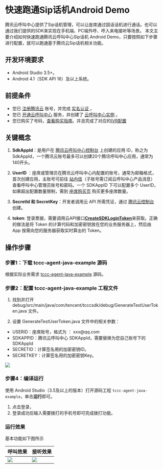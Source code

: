 # 快速跑通Sip话机Android Demo

  腾讯云呼叫中心提供了Sip话机管理，可以让座席通过固话话机进行通话。也可以通过我们提供的SDK来实现在手机端、PC端外呼、呼入来电接听等场景。
本文主要介绍如何快速跑通腾讯云呼叫中心Sip话机 Android Demo，只要按照如下步骤进行配置，就可以跑通基于腾讯云Sip话机相关功能。

## 开发环境要求

- Android Studio 3.5+。
- Android 4.1（SDK API 16）及以上系统。

## 前提条件

- 您已 [注册腾讯云](https://cloud.tencent.com/document/product/378/17985) 账号，并完成 [实名认证](https://cloud.tencent.com/document/product/378/3629) 。
- 您已 [开通云呼叫中心](https://cloud.tencent.com/document/product/679/48028#.E6.AD.A5.E9.AA.A41.EF.BC.9A.E5.87.86.E5.A4.87.E5.B7.A5.E4.BD.9C) 服务，并创建了 [云呼叫中心实例](https://cloud.tencent.com/document/product/679/48028#.E6.AD.A5.E9.AA.A42.EF.BC.9A.E5.88.9B.E5.BB.BA.E4.BA.91.E5.91.BC.E5.8F.AB.E4.B8.AD.E5.BF.83.E5.AE.9E.E4.BE.8B) 。
- 您已购买了号码，[查看购买指南](https://cloud.tencent.com/document/product/679/73526)。并且完成了对应的[IVR配置](https://cloud.tencent.com/document/product/679/73549)

## 关键概念

1. **SdkAppId**：是用户在 [腾讯云呼叫中心控制台](https://console.cloud.tencent.com/ccc) 上创建的应用 ID，称之为 SdkAppId，一个腾讯云账号最多可以创建20个腾讯呼叫中心应用，通常为140开头。
[](id:SdkAppId)


2. **UserID** ：座席或管理员在腾讯云呼叫中心内配置的账号，通常为邮箱格式，首次创建应用，主账号可前往 [站内信](https://console.cloud.tencent.com/message)（子账号需订阅云呼叫中心产品消息） 查看呼叫中心管理员账号和密码。一个 SDKAppID 下可以配置多个 UserID，如果超出配置数量限制，需到 [座席购买页](https://buy.cloud.tencent.com/ccc_seat) 购买更多座席数量。
[](id:UserID)


3. **SecretId 和 SecretKey**：开发者调用云 API 所需凭证，通过 [腾讯云控制台](https://console.cloud.tencent.com/cam/capi) 创建。
[](id:SecretId)


4. **token**: 登录票据，需要调用云API接口[**CreateSDKLoginToken**](https://cloud.tencent.com/document/api/679/49227)来获取。正确的做法是将 Token 的计算代码和加密密钥放在您的业务服务器上，然后由 App 按需向您的服务器获取实时算出的 Token。
[](id:token)



## 操作步骤

### 步骤1：下载 tccc-agent-java-example 源码
  根据实际业务需求 [tccc-agent-java-example](https://github.com/TencentCloud/tccc-agent-java-example) 源码。

[](id:step2)
### 步骤2：配置 tccc-agent-java-example 工程文件
1. 找到并打开 debug/src/main/java/com/tencent/tcccsdk/debug/GenerateTestUserToken.java 文件。

2. 设置 GenerateTestUserToken.java 文件中的相关参数：
<ul>
  <li/>USERID：座席账号，格式为 ： xxx@qq.com
  <li/>SDKAPPID：腾讯云呼叫中心 SDKAppId，需要替换为您自己账号下的 SDKAppId
	<li/>SECRETID：计算签名用的加密密钥ID。
  <li/>SECRETKEY：计算签名用的加密密钥Key。
</ul>


![](https://tccc.qcloud.com/assets/doc/Agent/JavaAPI/img/Android_Demo.png)


### 步骤4：编译运行
  使用 Android Studio（3.5及以上的版本）打开源码工程 `tccc-agent-java-example`，单击**运行**即可。

1. 点击登录，
2. 登录成功后输入需要拨打的手机号即可完成拨打功能。


### 运行效果

基本功能如下图所示

| 呼叫效果 | 接听效果 |
|-----|-----|
|![](https://qcloudimg.tencent-cloud.cn/raw/f7745447148dc93969f4c110864579e0.jpeg)|![](https://qcloudimg.tencent-cloud.cn/raw/1a8c1de2c30e1f108d31ad46a45aa78f.jpeg)|


